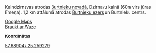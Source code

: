 Kalndzirnavas atrodas [Burtnieku novadā](https://www.burtniekunovads.lv/public/lat/turisms/), Dzirnavu kalnā (60m virs jūras līmeņa). 1,2 km attālumā atrodas [Burtnieku ezers](https://www.burtniekunovads.lv/public/lat/turisms/dabas_objekti/burtnieku_ezers1/) un Burtnieku centrs.

<a href="#" target="_blank">Google Maps</a>
<br>
<a href="https://www.waze.com/ul?ll=57.68928157%2C25.25751945&navigate=yes&zoom=17" target="_blank">Braukt ar Waze</a>

**Koordinātas**

<a href="https://www.google.com/maps/place/57%C2%B041'20.7%22N+25%C2%B015'33.5%22E/@57.6890918,25.2571026,553m/data=!3m2!1e3!4b1!4m6!3m5!1s0x0:0x0!7e2!8m2!3d57.689089!4d25.2592957?hl=lv">57.689047 25.259279</a>